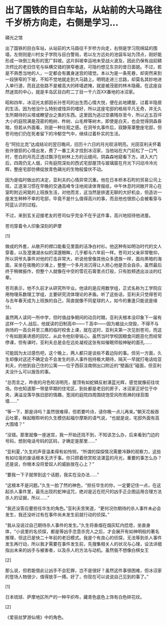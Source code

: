 # 出了国铁的目白车站，从站前的大马路往千岁桥方向走，右侧是学习...

磷光之馆

出了国铁的目白车站，从站前的大马路往千岁桥方向走，右侧是学习院绵延的围墙，左侧则是川村女子学院与目白警局，若以左方远处的池袋车站为顶点，刚好能形成一块倒三角形的宽广斜坡。这片斜坡幸运地未受战火波及，因此仍保有战前鳞次栉比的老旧住宅与纵横交错的狭窄巷道，可隐约想见东京的昔日面貌。不过，若是不熟悉当地的人，一定都会有置身迷宫的错觉。本以为是一条死巷，却突然来到一段狭窄的下坡，不知不觉地就走到大马路上。明明走进三岔路，却莫名其妙地进入单行道，而且这些路不是被高大的砖墙遮掩，就是被茂密的林木隐蔽。在这座自然迷宫的中心，就是丰岛区目白町二丁目一千六百XX番地的冰沼家。

昭和四年，冰沼光太郎因长孙苍司的出生而心情大悦，便在此地建屋，过着半隐居的生活。因为他没什么特别或怪异的嗜好，所以这座宅邸的格局平凡无奇，并无久生所期待的尖塔或瞭望台之类的东西。这里因为逃过空袭残存至今，所以近五百坪大小的庭院满是茂密的枹树、柞树、山毛榉等树木，即使是白天，也会觉得阴森昏暗，但若从外面看，则是一种壮观之感。在洞爷丸事件后，寂静笼罩整座宅邸，但苍司他们仍在死者留下的冷郁空气中，继续过着朴实的生活。

在“阿拉比克”达成结论的翌日晚间，旧历十六日的月光皎洁明亮。光田亚利夫怀着些许狼狈的心情出发，费了一番工夫才找到冰沼家，当他站在大门前松了一口气时，苍白的月亮正透过飘浮在树林上方的云缝间，阴森森地窥看下方。进入大门后，四周仍无人烟，只有庭院深处的西式宅邸屋顶与玻璃窗在月光下闪动冷冷光辉，整座宅邸仿佛绽放青色磷光的生物般蛰伏不动。

因为是临时做出的决定，亚利夫的心情异常沉重。他在日本桥本石町的贸易公司上班，正逐渐习惯在早晚的交通高峰专注地阅读体育报纸，中午休息时间敞开背心在室町附近闲晃的上班族生活，对他而言，这当然是排遣无聊的大好机会，但造访一座发生种种不幸的宅邸，毕竟不是什么值得高兴的事，而且他也很担心会被看穿与阿蓝认识的过程。

不过，来到玄关迎接老友的苍司似乎完全不在乎这件事，高兴地招待他进屋。

苍司穿着令人印象深刻的萨摩

[1]

做成的外套，从敞开的襟口能看见里面的洁净白衬衫。他这种有如明治时代的文人穿着，以及澄澈湖水似的深邃眼眸，几乎都与六年前一样。苍司对父亲非常敬仰，所以洞爷丸事件对他的打击非常大，听说他曾像其他众多遗族一样，面向黑暗的海面，呆坐在夜晚的沙滩上，整整一个多月消沉得让人担心他是否会自杀，虽然最后终于稍微振作，但整个人就像在中空的雪花石膏里点灯般，只有脸颊透出淡淡的红晕。

苍司表示，他不久前才从研究所毕业。他读的是应用数学组，正式名称为工学院应用物理系数理工学组，主要研究流体理论的矛盾。听了这些话，亚利夫只觉得苍司与去年春天成为上班族的自己，简直就像不同星球的人，如今的重逢只能说是缘分。

虽然两人读同一所中学，但时值战争期间的动员时期，亚利夫根本没印象下一届有这样一个人.战后，他就读的旧制高中——Ｔ高中——因为被战火烧毁，不得不与驹场的一高合并至三鹰的临时校舍上课，就在这时，亚利夫第一次见到苍司，而这个有如甜美诱惑的回忆，从此令他刻骨铭心。虽然当时学校因粮食问题恶化而经常停课，但有课时，亚利夫总是会在远处凝视这张有如催眠师般神秘的面孔……

可能因为太过感伤吧，这个晚上，两人都只是谈些不着边际的事。但另一方面，久生却像对这还不确定会不会发生的杀人事件抱持极大期待，隔天一早就打电话给亚利夫，约他到自己住的公寓——位于西荻洼南侧出口附近的“壁画庄”碰面，但亚利夫没什么可以报告的事。

“总而言之，昨夜的月色皎洁明亮，屋顶有如蛇鳞反射湛蓝光辉，感觉就像前往坟场。你也知道那一带是早期的住宅区，到处都是老旧的房子，冰沼家正好位于中央，满溢没落华族旧邸的情趣，宽阔的庭院四周围绕饱受风吹雨淋的绿苔围墙……”

“等一下，那是诗吗？虽然很难得，但若要吟诗，请你晚一点儿再来。”朝天花板吞云吐雾，眯起眼聆听的久生模仿起福尔摩斯的语气说，“也就是说，宅邸外面有高大围墙？”

“没错。那里就像一座迷宫，我一开始还找不到，不知该怎么办，后来看到门边的号码，想到电话号码的区码，才确定是那里……”

“亚利夏，”久生的声音温柔得有如怜悯，“所谓的探探情况需要冷静的观察力，这些有如垃圾的废话根本无济于事。你只顾着欣赏皎洁湛蓝的月光，重要的事怎么办？还是说，你根本没将爱奴人的威胁放在心上？”

“要我一下子就带到这个话题，我实在没办法……”

“这根本不是问题。”久生一脸了然的神色，“担任华生的你，一定要记住一点，在这起杀人事件里，最先出现的蛇神诅咒，绝对是近在咫尺的凶手正企图运用合理方法杀人的证据，所以……”

“我还没答应要担任华生的角色。”亚利夫苦笑道，“更何况你期待的杀人事件未必会发生，我还没听过有在事件尚未发生前就行动的侦探。”

“我从没说过自己期待杀人事件的发生。”久生将香烟在烟灰缸内捻熄，坐直身体，“小说里的名侦探，都是等凶手恣意杀完人之后，才会展开有如神明般的著名推理，但这已是快二十年前的老旧模式。我是个有良心的侦探，无法等到杀人事件发生再行动，所以我才需要在事件发生前，先搜集相关人的状况与心理，设法详细指出未来的凶手与被害者，以及杀人的方法与动机。虽然我不想像白棋女王

[2]

那么说，但若能借此让凶手不会犯罪，岂不是很好？虽然这件事很困难，但冰沼家的登场人物很少，值得放手一搏。好了，你现在可以说说自己见到的事了。”

[1]

日本琉球、萨摩地区所产的一种平织布，藏青色底色上饰有白色碎花纹。

[2]

《爱丽丝梦游仙境》中的角色。